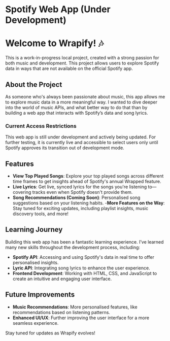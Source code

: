 # Spotify Web App (Under Development)

# Welcome to Wrapify! 🎶

This is a work-in-progress local project, created with a strong passion for both music and development. This project allows users to explore Spotify data in ways that are not available on the official Spotify app.

## About the Project

As someone who's always been passionate about music, this app allows me to explore music data in a more meaningful way. I wanted to dive deeper into the world of music APIs, and what better way to do that than by building a web app that interacts with Spotify’s data and song lyrics.

### **Current Access Restrictions**

This web app is still under development and actively being updated. For further testing, it is currently live and accessible to select users only until Spotify approves its transition out of development mode.

## **Features**

- **View Top Played Songs**: Explore your top played songs across different time frames to get insights ahead of Spotify's annual Wrapped feature.
- **Live Lyrics**: Get live, synced lyrics for the songs you're listening to—covering tracks even when Spotify doesn't provide them.
- **Song Recommendations (Coming Soon)**: Personalised song suggestions based on your listening habits. -**More Features on the Way**: Stay tuned for exciting updates, including playlist insights, music discovery tools, and more!

## **Learning Journey**

Building this web app has been a fantastic learning experience. I’ve learned many new skills throughout the development process, including:

- **Spotify API**: Accessing and using Spotify's data in real time to offer personalised insights.
- **Lyric API**: Integrating song lyrics to enhance the user experience.
- **Frontend Development**: Working with HTML, CSS, and JavaScript to create an intuitive and engaging user interface.

## **Future Improvements**

- **Music Recommendations**: More personalised features, like recommendations based on listening patterns.
- **Enhanced UI/UX**: Further improving the user interface for a more seamless experience.

Stay tuned for updates as Wrapify evolves!
